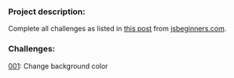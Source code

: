 ### Project description:

Complete all challenges as listed in [this post](https://jsbeginners.com/javascript-projects-for-beginners/) from [jsbeginners.com](https://jsbeginners.com).

### Challenges:
[001](https://jsbeginners.com/change-background-color-project/): Change background color